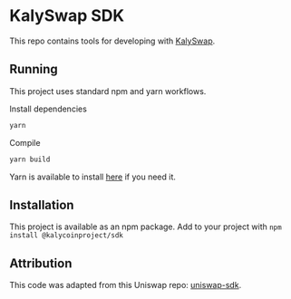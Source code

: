 # KalySwap SDK
This repo contains tools for developing with [KalySwap](kalyswap.io).

## Running
This project uses standard npm and yarn workflows.

Install dependencies

```sh
yarn
```

Compile
```sh
yarn build
```

Yarn is available to install [here](https://classic.yarnpkg.com/en/docs/install/#debian-stable) if you need it.

## Installation
This project is available as an npm package. Add to your project with `npm install @kalycoinproject/sdk`

## Attribution
This code was adapted from this Uniswap repo: [uniswap-sdk](https://github.com/Uniswap/sdk).
